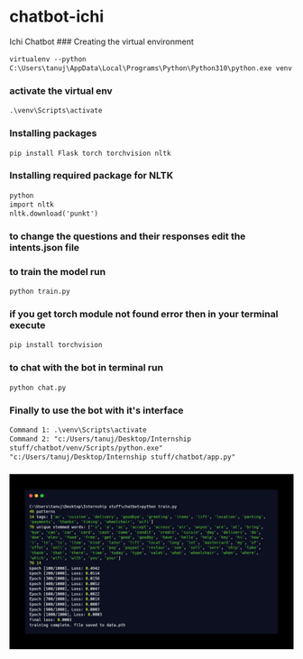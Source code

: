# chatbot-ichi
Ichi Chatbot ### Creating the virtual environment
```
virtualenv --python C:\Users\tanuj\AppData\Local\Programs\Python\Python310\python.exe venv
```
### activate the virtual env
```
.\venv\Scripts\activate
```
### Installing packages
``` 
pip install Flask torch torchvision nltk
```
### Installing required package for NLTK
```
python
import nltk
nltk.download('punkt')
```
### to change the questions and their responses edit the intents.json file
### to train the model run
```
python train.py
```
### if you get torch module not found error then in your terminal execute
```
pip install torchvision 
```
### to chat with the bot in terminal run
```
python chat.py
```
### Finally to use the bot with it's interface
```
Command 1: .\venv\Scripts\activate
Command 2: "c:/Users/tanuj/Desktop/Internship stuff/chatbot/venv/Scripts/python.exe" "c:/Users/tanuj/Desktop/Internship stuff/chatbot/app.py"
```

<h3 align="center"><img src="https://raw.githubusercontent.com/tanujdargan/chatbot-ichi/main/assets/terminal-training.png?token=GHSAT0AAAAAABSBHTQNLIASVXQZF72JGE6OYWIA5QQ" width="800px"></h3>

